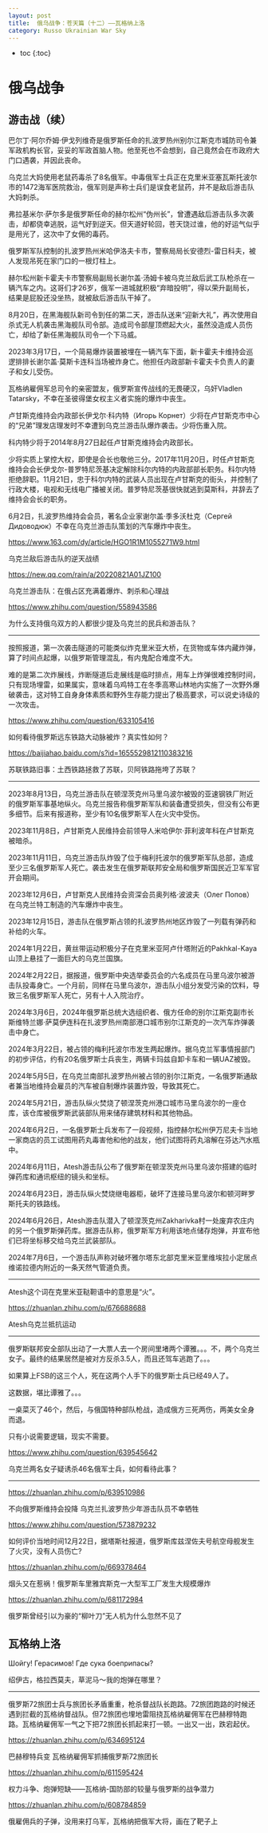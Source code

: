 ```yaml
---
layout: post
title:  俄乌战争：苍天篇（十二）——瓦格纳上洛
category: Russo Ukrainian War Sky
---
```


* toc
{:toc}

# 俄乌战争

## 游击战（续）

巴尔丁·阿尔乔姆·伊戈列维奇是俄罗斯任命的扎波罗热州别尔江斯克市城防司令兼军政机构长官，妥妥的军政首脑人物。他至死也不会想到，自己竟然会在市政府大门口遇袭，并因此丧命。

乌克兰大妈使用老鼠药毒杀了8名俄军。中毒俄军士兵正在克里米亚塞瓦斯托波尔市的1472海军医院救治，俄军则是声称士兵们是误食老鼠药，并不是敌后游击队大妈刺杀。

弗拉基米尔·萨尔多是俄罗斯任命的赫尔松州“伪州长”，曾遭遇敌后游击队多次袭击，却都侥幸逃脱，运气好到逆天。但天道好轮回，苍天饶过谁，他的好运气似乎是用光了，这次中了女佣的毒药。

俄罗斯军队控制的扎波罗热州米哈伊洛夫卡市，警察局局长安德烈-雷日科夫，被人发现吊死在家门口的一根灯柱上。

赫尔松州新卡霍夫卡市警察局副局长谢尔盖·汤姆卡被乌克兰敌后武工队枪杀在一辆汽车之内。这哥们才26岁，俄军一进城就积极“弃暗投明”，得以荣升副局长，结果是屁股还没坐热，就被敌后游击队干掉了。

8月20日，在黑海舰队新司令到任的第二天，游击队送来“迎新大礼”，再次使用自杀式无人机袭击黑海舰队司令部。造成司令部屋顶燃起大火，虽然没造成人员伤亡，却给了新任黑海舰队司令一个下马威。

2023年3月17日，一个简易爆炸装置被埋在一辆汽车下面，新卡霍夫卡维持会巡逻排排长谢尔盖·莫斯卡连科当场被炸身亡。他担任内政部新卡霍夫卡负责人的妻子和女儿受伤。

瓦格纳雇佣军总司令的亲密盟友，俄罗斯宣传战线的无畏硬汉，乌奸Vladlen Tatarsky，不幸在圣彼得堡女权主义者实施的爆炸中丧生。

卢甘斯克维持会内政部长伊戈尔·科内特（Игорь Корнет）少将在卢甘斯克市中心的“兄弟”理发店理发时不幸遭到乌克兰游击队爆炸袭击。少将伤重入院。

科内特少将于2014年8月27日起任卢甘斯克维持会内政部长。

少将实质上掌控大权，即使是会长也敬他三分。2017年11月20日，时任卢甘斯克维持会会长伊戈尔-普罗特尼茨基决定解除科尔内特的内政部部长职务。科尔内特拒绝辞职。11月21日，忠于科尔内特的武装人员出现在卢甘斯克的街头，并控制了行政大楼，电视和无线电广播被关闭。普罗特尼茨基很快就逃到莫斯科，并辞去了维持会会长的职务。

6月2日，扎波罗热维持会会员，著名企业家谢尔盖·季多沃杜克（Сергей Дидоводюк）不幸在乌克兰游击队策划的汽车爆炸中丧生。

https://www.163.com/dy/article/HGO1R1M1055271W9.html

乌克兰敌后游击队的逆天战绩

https://new.qq.com/rain/a/20220821A01JZ100

乌克兰游击队：在俄占区充满着爆炸、刺杀和心理战

https://www.zhihu.com/question/558943586

为什么支持俄乌双方的人都很少提及乌克兰的民兵和游击队？

---

按照报道，第一次袭击隧道的可能类似炸克里米亚大桥，在货物或车体内藏炸弹，算了时间点起爆，以俄罗斯管理混乱，有内鬼配合难度不大。

难的是第二次炸展线，炸断隧道后走展线是临时排点，用车上炸弹很难控制时间，只有现场埋雷，如果属实，意味着乌鸡特工在冬季高寒山林地内实施了一次野外爆破袭击，这对特工自身身体素质和野外生存能力提出了极高要求，可以说史诗级的一次攻击。

https://www.zhihu.com/question/633105416

如何看待俄罗斯远东铁路大动脉被炸？真实性如何？

https://baijiahao.baidu.com/s?id=1655529812110383216

苏联铁路旧事：土西铁路拯救了苏联，贝阿铁路拖垮了苏联？

---

2023年8月13日，乌克兰游击队在顿涅茨克州马里乌波尔被毁的亚速钢铁厂附近的俄罗斯军事基地纵火。乌克兰报告称俄罗斯军队和装备遭受损失，但没有公布更多细节。后来有报道称，至少有10名俄罗斯军人在火灾中受伤。

2023年11月8日，卢甘斯克人民维持会前领导人米哈伊尔·菲利波年科在卢甘斯克被暗杀。

2023年11月11日，乌克兰游击队炸毁了位于梅利托波尔的俄罗斯军队总部，造成至少三名俄罗斯军人死亡。袭击发生在俄罗斯联邦安全局和俄罗斯国民近卫军军官开会期间。

2023年12月6日，卢甘斯克人民维持会资深会员奥列格·波波夫（Олег Попов）在乌克兰特工制造的汽车爆炸中丧生。

2023年12月15日，游击队在俄罗斯占领的扎波罗热州地区炸毁了一列载有弹药和补给的火车。

2024年1月22日，黄丝带运动积极分子在克里米亚阿卢什塔附近的Pakhkal-Kaya山顶上悬挂了一面巨大的乌克兰国旗。

2024年2月22日，据报道，俄罗斯中央选举委员会的六名成员在马里乌波尔被游击队投毒身亡。一个月前，同样在马里乌波尔，游击队小组分发受污染的饮料，导致三名俄罗斯军人死亡，另有十人入院治疗。

2024年3月6日，2024年俄罗斯总统大选组织者、俄方任命的别尔江斯克副市长斯维特兰娜·萨莫伊连科在扎波罗热州南部港口城市别尔江斯克的一次汽车炸弹袭击中身亡。

2024年3月22日，被占领的梅利托波尔市发生两起爆炸。据乌克兰军事情报部门的初步评估，约有20名俄罗斯士兵丧生，两辆卡玛兹自卸卡车和一辆UAZ被毁。

2024年5月5日，在乌克兰南部扎波罗热州被占领的别尔江斯克，一名俄罗斯通敌者兼当地维持会雇员的汽车被自制爆炸装置炸毁，导致其死亡。

2024年5月21日，游击队纵火焚烧了顿涅茨克州港口城市马里乌波尔的一座仓库，该仓库被俄罗斯武装部队用来储存建筑材料和其他物品。

2024年6月2日，一名俄罗斯士兵发布了一段视频，指控赫尔松州伊万尼夫卡当地一家商店的员工试图用药丸毒害他和他的战友，他们试图将药丸溶解在芬达汽水瓶中。

2024年6月11日，Atesh游击队公布了俄罗斯在顿涅茨克州马里乌波尔搭建的临时弹药库和通讯枢纽的镜头和坐标。

2024年6月23日，游击队纵火焚烧继电器柜，破坏了连接马里乌波尔和顿河畔罗斯托夫的铁路线。

2024年6月26日，Atesh游击队潜入了顿涅茨克州Zakharivka村一处废弃农庄内的另一个俄罗斯弹药库。据游击队称，俄罗斯军方利用该地点储存炮弹，并宣布他们已将坐标移交给乌克兰武装部队。

2024年7月6日，一个游击队声称对破坏雅尔塔东北部克里米亚里维埃拉小定居点维诺拉德内附近的一条天然气管道负责。

---

Atesh这个词在克里米亚鞑靼语中的意思是“火”。

https://zhuanlan.zhihu.com/p/676688688

Atesh乌克兰抵抗运动

---

俄罗斯联邦安全部队出动了一大票人去一个房间里堵两个谭雅。。。不，两个乌克兰女子。最终的结果居然是被对方反杀3.5人，而且还驾车逃跑了。。。

如果算上FSB的这三个人，死在这两个人手下的俄罗斯士兵已经49人了。

这数据，堪比谭雅了。。。

一桌菜灭了46个，然后，与俄国特种部队枪战，造成俄方三死两伤，两美女全身而退。

只有小说需要逻辑，现实不需要。

https://www.zhihu.com/question/639545642

乌克兰两名女子疑诱杀46名俄军士兵，如何看待此事？

---

https://zhuanlan.zhihu.com/p/639510986

不向俄罗斯维持会投降 乌克兰扎波罗热少年游击队员不幸牺牲

https://www.zhihu.com/question/573879232

如何评价当地时间12月22日，据塔斯社报道，俄罗斯库兹涅佐夫号航空母舰发生了火灾，没有人员伤亡?

https://zhuanlan.zhihu.com/p/669378464

烟头又在惹祸！俄罗斯车里雅宾斯克一大型军工厂发生大规模爆炸

https://zhuanlan.zhihu.com/p/681172984

俄罗斯曾经引以为豪的“柳叶刀”无人机为什么忽然不见了

## 瓦格纳上洛

Шойгу! Герасимов! Где сука боеприпасы?

绍伊古，格拉西莫夫，草泥马～我的炮弹在哪里？

---

俄罗斯72旅团士兵与旅团长矛盾重重，枪杀督战队长跑路。72旅团跑路的时候还遇到拦截的瓦格纳督战队。但72旅团也埋地雷阻挠瓦格纳雇佣军在巴赫穆特跑路。瓦格纳雇佣军一气之下把72旅团长抓起来打一顿。一出又一出，跌宕起伏。

https://zhuanlan.zhihu.com/p/634695124

巴赫穆特兵变 瓦格纳雇佣军抓捕俄罗斯72旅团长

https://zhuanlan.zhihu.com/p/611595424

权力斗争、炮弹短缺——瓦格纳-国防部的较量与俄罗斯的战争潜力

https://zhuanlan.zhihu.com/p/608784859

俄雇佣兵的子弹，没用来打乌军，瓦格纳把俄军大将，画在了靶子上
